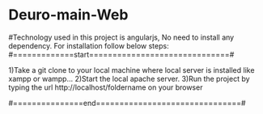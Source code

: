 # Deuro-main-Web
#Technology used in this project is angularjs, No need to install any dependency. For installation follow below steps:
#=============start==============================#

1)Take a git clone to your local machine where local server is installed like xampp or wampp...
2)Start the local apache server.
3)Run the project by typing the url http://localhost/foldername on your browser

#===============end===============================#
